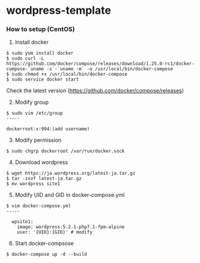# wordpress-template

### How to setup (CentOS)

1. Install docker

```
$ sudo yum install docker
$ sudo curl -L https://github.com/docker/compose/releases/download/1.25.0-rc1/docker-compose-`uname -s`-`uname -m` -o /usr/local/bin/docker-compose
$ sudo chmod +x /usr/local/bin/docker-compose
$ sudo service docker start
```

Check the latest version (https://github.com/docker/compose/releases)

2. Modify group

```
$ sudo vim /etc/group
-----

dockerroot:x:994:(add username)
```

3. Modify permission

```
$ sudo chgrp dockerroot /var/run/docker.sock
```


4. Download wordpress

```
$ wget https://ja.wordpress.org/latest-ja.tar.gz
$ tar -zxvf latest-ja.tar.gz
$ mv wordpress site1
```

5. Modify UID and GID in docker-compose.yml

```
$ vim docker-compose.yml
-----

  wpsite1:
    image: wordpress:5.2.1-php7.1-fpm-alpine
    user: '{UID}:{GID}' # modify

```

6. Start docker-compsose

```
$ docker-compose up -d --build
```
